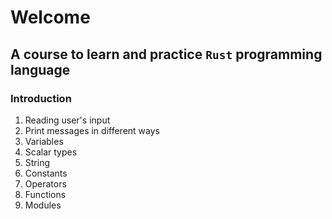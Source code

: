 # Welcome
## A course to learn and practice `Rust` programming language

### Introduction
1. Reading user's input
2. Print messages in different ways
3. Variables
4. Scalar types
5. String
6. Constants
7. Operators
8. Functions
9. Modules